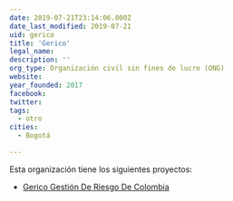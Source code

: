 ```yaml
---
date: 2019-07-21T23:14:06.000Z
date_last_modified: 2019-07-21
uid: gerico
title: 'Gerico'
legal_name: 
description: ''
org_type: Organización civil sin fines de lucro (ONG)
website: 
year_founded: 2017
facebook: 
twitter: 
tags:
  - otro
cities: 
  - Bogotá

---
```


Esta organización tiene los siguientes proyectos:

- [Gerico Gestión De Riesgo De Colombia](/proyectos/gerico-gestion-de-riesgo-de-colombia)
